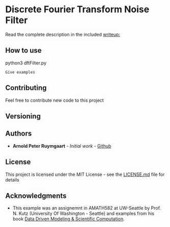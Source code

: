 # Discrete Fourier Transform Noise Filter 

Read the complete description in the included 
[writeup:](https://github.com/aruymgaart/AMATH/blob/master/dft_noise_filter_582HW1/ruymgaart_AMATH582_DFT_noise_filter.pdf)


## How to use
python3 dftFilter.py

```
Give examples
```


## Contributing

Feel free to contribute new code to this project

## Versioning

## Authors

* **Arnold Peter Ruymgaart** - *Initial work* - [Github](https://github.com/aruymgaart)

## License

This project is licensed under the MIT License - see the [LICENSE.md](LICENSE.md) file for details

## Acknowledgments

* This example was an assignemnt in AMATH582 at UW-Seattle by Prof. N. Kutz (University Of Washington - Seattle)
and examples from his book [Data Driven Modeling & Scientific Computation](https://amath.washington.edu/research/publications/data-driven-modeling-scientific-computation-methods-complex-systems-big-data).


